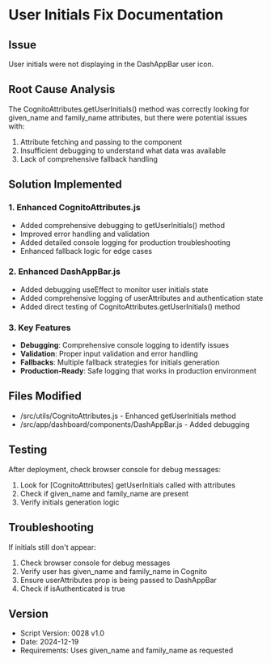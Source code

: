 # User Initials Fix Documentation

## Issue
User initials were not displaying in the DashAppBar user icon.

## Root Cause Analysis
The CognitoAttributes.getUserInitials() method was correctly looking for given_name and family_name attributes, but there were potential issues with:
1. Attribute fetching and passing to the component
2. Insufficient debugging to understand what data was available
3. Lack of comprehensive fallback handling

## Solution Implemented

### 1. Enhanced CognitoAttributes.js
- Added comprehensive debugging to getUserInitials() method
- Improved error handling and validation
- Added detailed console logging for production troubleshooting
- Enhanced fallback logic for edge cases

### 2. Enhanced DashAppBar.js
- Added debugging useEffect to monitor user initials state
- Added comprehensive logging of userAttributes and authentication state
- Added direct testing of CognitoAttributes.getUserInitials() method

### 3. Key Features
- **Debugging**: Comprehensive console logging to identify issues
- **Validation**: Proper input validation and error handling
- **Fallbacks**: Multiple fallback strategies for initials generation
- **Production-Ready**: Safe logging that works in production environment

## Files Modified
- /src/utils/CognitoAttributes.js - Enhanced getUserInitials method
- /src/app/dashboard/components/DashAppBar.js - Added debugging

## Testing
After deployment, check browser console for debug messages:
1. Look for [CognitoAttributes] getUserInitials called with attributes
2. Check if given_name and family_name are present
3. Verify initials generation logic

## Troubleshooting
If initials still don't appear:
1. Check browser console for debug messages
2. Verify user has given_name and family_name in Cognito
3. Ensure userAttributes prop is being passed to DashAppBar
4. Check if isAuthenticated is true

## Version
- Script Version: 0028 v1.0
- Date: 2024-12-19
- Requirements: Uses given_name and family_name as requested
